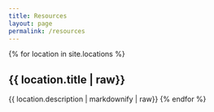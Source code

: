 ```yaml
---
title: Resources
layout: page
permalink: /resources
---
```

{% for location in site.locations %}
    <h2>{{ location.title | raw}}</h2>
    {{ location.description | markdownify | raw}}
{% endfor %}

